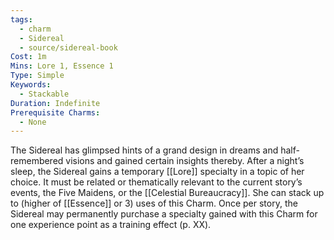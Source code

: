 ```yaml
---
tags:
  - charm
  - Sidereal
  - source/sidereal-book
Cost: 1m
Mins: Lore 1, Essence 1
Type: Simple
Keywords:
  - Stackable
Duration: Indefinite
Prerequisite Charms:
  - None
---
```

The Sidereal has glimpsed hints of a grand design in dreams and half-remembered visions and gained certain insights thereby. After a night’s sleep, the Sidereal gains a temporary [[Lore]] specialty in a topic of her choice. It must be related or thematically relevant to the current story’s events, the Five Maidens, or the [[Celestial Bureaucracy]]. She can stack up to (higher of [[Essence]] or 3) uses of this Charm. Once per story, the Sidereal may permanently purchase a specialty gained with this Charm for one experience point as a training effect (p. XX).